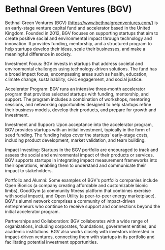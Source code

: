 # Bethnal Green Ventures (BGV)

Bethnal Green Ventures (BGV) (<https://www.bethnalgreenventures.com/>) is an early-stage venture capital fund and accelerator based in the United Kingdom. Founded in 2012, BGV focuses on supporting startups that aim to create positive social and environmental impact through technology and innovation. It provides funding, mentorship, and a structured program to help startups develop their ideas, scale their businesses, and make a meaningful difference in society.

Investment Focus: BGV invests in startups that address societal and environmental challenges using technology-driven solutions. The fund has a broad impact focus, encompassing areas such as health, education, climate change, sustainability, civic engagement, and social justice.

Accelerator Program: BGV runs an intensive three-month accelerator program that provides selected startups with funding, mentorship, and support. The program includes a combination of workshops, mentoring sessions, and networking opportunities designed to help startups refine their business models, develop their products, and prepare for growth and investment.

Investment and Support: Upon acceptance into the accelerator program, BGV provides startups with an initial investment, typically in the form of seed funding. The funding helps cover the startups' early-stage costs, including product development, market validation, and team building.

Impact Investing: Startups in the BGV portfolio are encouraged to track and assess the social and environmental impact of their products or services. BGV supports startups in integrating impact measurement frameworks into their operations, enabling them to understand and communicate their impact to stakeholders.

Portfolio and Alumni:  Some examples of BGV's portfolio companies include Open Bionics (a company creating affordable and customizable bionic limbs), GoodGym (a community fitness platform that combines exercise with social impact), and Open Utility (a peer-to-peer energy marketplace). BGV's alumni network comprises a community of impact-driven entrepreneurs who continue to receive support and connections beyond the initial accelerator program.

Partnerships and Collaboration: BGV collaborates with a wide range of organizations, including corporates, foundations, government entities, and academic institutions. BGV also works closely with investors interested in impact-driven ventures, connecting them with startups in its portfolio and facilitating potential investment opportunities.
